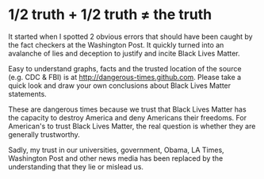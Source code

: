 # 1/2 truth + 1/2 truth &#x2260; the truth

It started when I spotted 2 obvious errors that should have been caught by the fact checkers at the Washington Post. It quickly turned into an avalanche of lies and deception to justify and incite Black Lives Matter.

Easy to understand graphs, facts and the trusted location of the source  (e.g. CDC & FBI) is at http://dangerous-times.github.com. Please take a quick look and draw your own conclusions about Black Lives Matter statements.

These are dangerous times because we trust that Black Lives Matter has the capacity to destroy America and deny Americans their freedoms. For American's to trust Black Lives Matter, the real question is whether they are generally trustworthy.

Sadly, my trust in our universities, government, Obama, LA Times, Washington Post and other news media has been replaced by the understanding that they lie or mislead us.